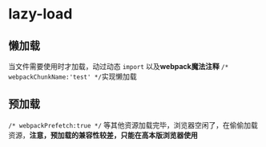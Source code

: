 # lazy-load

## 懒加载

当文件需要使用时才加载，动过动态 `import` 以及**webpack魔法注释** `/* webpackChunkName:'test' */`实现懒加载  

## 预加载

`/* webpackPrefetch:true */` 等其他资源加载完毕，浏览器空闲了，在偷偷加载资源，**注意，预加载的兼容性较差，只能在高本版浏览器使用**
